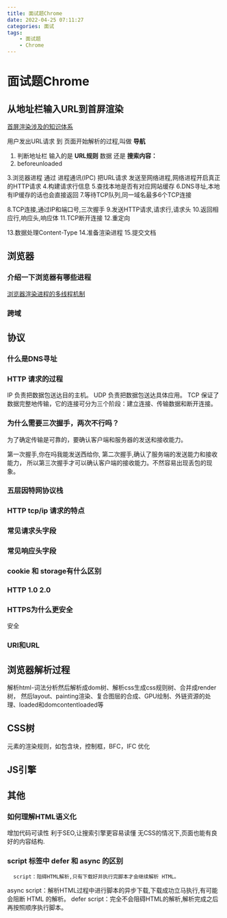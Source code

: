```yaml
---
title: 面试题Chrome
date: 2022-04-25 07:11:27
categories: 面试
tags:
    - 面试题
    - Chrome
---
```


# 面试题Chrome


## 从地址栏输入URL到首屏渲染

[首屏渲染涉及的知识体系](https://zhuanlan.zhihu.com/p/34453198?group_id=957277541711540224)

用户发出URL请求 到 页面开始解析的过程,叫做 __导航__

1. 判断地址栏 输入的是 __URL规则__ 数据 还是 __搜索内容：__
2. beforeunloaded

3.浏览器进程 通过 进程通讯(IPC) 把URL请求 发送至网络进程,网络进程开启真正的HTTP请求
4.构建请求行信息
5.查找本地是否有对应网站缓存
6.DNS寻址,本地有IP缓存的话也会直接返回
7.等待TCP队列,同一域名最多6个TCP连接

8.TCP连接,通过IP和端口号,三次握手
9.发送HTTP请求,请求行,请求头
10.返回相应行,响应头,响应体
11.TCP断开连接
12.重定向

13.数据处理Content-Type
14.准备渲染进程
15.提交文档



## 浏览器

### 介绍一下浏览器有哪些进程
[浏览器渲染进程的多线程机制](https://blog.csdn.net/fredricen/article/details/105217588)

### 跨域

## 协议

### 什么是DNS寻址

### HTTP 请求的过程

IP 负责把数据包送达目的主机。
UDP 负责把数据包送达具体应用。
TCP 保证了数据完整地传输，它的连接可分为三个阶段：建立连接、传输数据和断开连接。

### 为什么需要三次握手，两次不行吗？

为了确定传输是可靠的，要确认客户端和服务器的发送和接收能力。

第一次握手,你在吗我能发送西给你,
第二次握手,确认了服务端的发送能力和接收能力，
所以第三次握手才可以确认客户端的接收能力。不然容易出现丢包的现象。

### 五层因特网协议栈

### HTTP tcp/ip 请求的特点

### 常见请求头字段

### 常见响应头字段

### cookie 和 storage有什么区别

### HTTP 1.0 2.0

### HTTPS为什么更安全
安全

### URI和URL


## 浏览器解析过程
解析html-词法分析然后解析成dom树、解析css生成css规则树、合并成render树，
然后layout、painting渲染、复合图层的合成、GPU绘制、外链资源的处理、loaded和domcontentloaded等

## CSS树
元素的渲染规则，如包含块，控制框，BFC，IFC
优化

## JS引擎



## 其他

### 如何理解HTML语义化
增加代码可读性
利于SEO,让搜索引擎更容易读懂
无CSS的情况下,页面也能有良好的内容结构.

### script 标签中 defer 和 async 的区别
      script：阻碍HTML解析,只有下载好并执行完脚本才会继续解析 HTML。
async script：解析HTML过程中进行脚本的异步下载,下载成功立马执行,有可能会阻断 HTML 的解析。
defer script：完全不会阻碍HTML的解析,解析完成之后再按照顺序执行脚本。